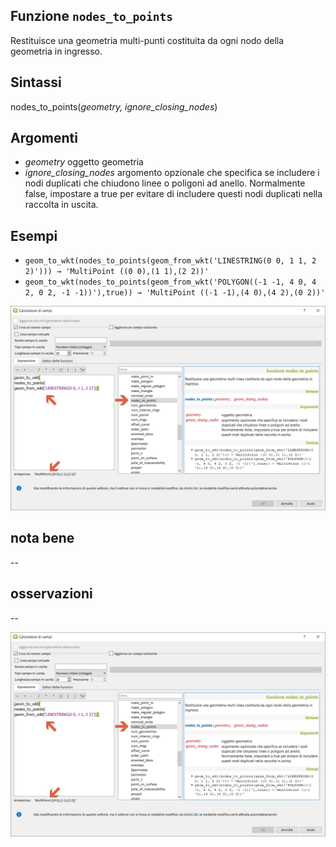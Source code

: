 ## Funzione `nodes_to_points`

Restituisce una geometria multi-punti costituita da ogni nodo della geometria in ingresso.

## Sintassi

nodes_to_points(_geometry, ignore_closing_nodes_)

## Argomenti

* _geometry_ oggetto geometria
* _ignore_closing_nodes_ argomento opzionale che specifica se includere i nodi duplicati che chiudono linee o poligoni ad anello. Normalmente false, impostare a true per evitare di includere questi nodi duplicati nella raccolta in uscita.

## Esempi

* `geom_to_wkt(nodes_to_points(geom_from_wkt('LINESTRING(0 0, 1 1, 2 2)'))) → 'MultiPoint ((0 0),(1 1),(2 2))'`
* `geom_to_wkt(nodes_to_points(geom_from_wkt('POLYGON((-1 -1, 4 0, 4 2, 0 2, -1 -1))'),true)) → 'MultiPoint ((-1 -1),(4 0),(4 2),(0 2))'`

<img src="/img/geometria/nodes_to_points/nodes_to_points1.png">

## nota bene

--

## osservazioni

--

<img src="/img/geometria/nodes_to_points/nodes_to_points1.png">